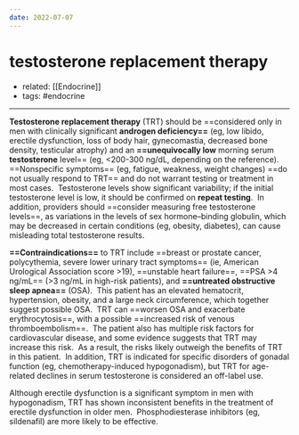 ```yaml
---
date: 2022-07-07
---
```


# testosterone replacement therapy

- related: [[Endocrine]]
- tags: #endocrine
---

**Testosterone replacement therapy** (TRT) should be ==considered only in men with clinically significant **androgen deficiency==** (eg, low libido, erectile dysfunction, loss of body hair, gynecomastia, decreased bone density, testicular atrophy) and an **==unequivocally low** morning serum **testosterone** level== (eg, <200-300 ng/dL, depending on the reference).  ==Nonspecific symptoms== (eg, fatigue, weakness, weight changes) ==do not usually respond to TRT== and do not warrant testing or treatment in most cases.  Testosterone levels show significant variability; if the initial testosterone level is low, it should be confirmed on **repeat testing**.  In addition, providers should ==consider measuring free testosterone levels==, as variations in the levels of sex hormone–binding globulin, which may be decreased in certain conditions (eg, obesity, diabetes), can cause misleading total testosterone results.

**==Contraindications==** to TRT include ==breast or prostate cancer, polycythemia, severe lower urinary tract symptoms== (ie, American Urological Association score >19), ==unstable heart failure==, ==PSA >4 ng/mL== (>3 ng/mL in high-risk patients), and **==untreated obstructive sleep apnea==** (OSA).  This patient has an elevated hematocrit, hypertension, obesity, and a large neck circumference, which together suggest possible OSA.  TRT can ==worsen OSA and exacerbate erythrocytosis==, with a possible ==increased risk of venous thromboembolism==.  The patient also has multiple risk factors for cardiovascular disease, and some evidence suggests that TRT may increase this risk.  As a result, the risks likely outweigh the benefits of TRT in this patient.  In addition, TRT is indicated for specific disorders of gonadal function (eg, chemotherapy-induced hypogonadism), but TRT for age-related declines in serum testosterone is considered an off-label use.

Although erectile dysfunction is a significant symptom in men with hypogonadism, TRT has shown inconsistent benefits in the treatment of erectile dysfunction in older men.  Phosphodiesterase inhibitors (eg, sildenafil) are more likely to be effective.
